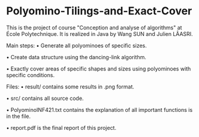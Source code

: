 # Polyomino-Tilings-and-Exact-Cover

This is the project of course "Conception and analyse of algorithms" at École Polytechnique.
It is realized in Java by Wang SUN and Julien LÂASRI.

Main steps:
• Generate all polyominoes of specific sizes.

• Create data structure using the dancing-link algorithm.

• Exactly cover areas of specific shapes and sizes using polyominoes with specific conditions.

Files:
• result/ contains some results in .png format.

• src/ contains all source code.

• PolyominoINF421.txt contains the explanation of all important functions is in the file.

• report.pdf is the final report of this project.

